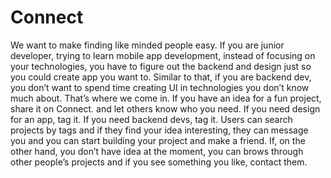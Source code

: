 # Connect
We want to make finding like minded people easy. If you are junior developer, trying to learn mobile app development, instead of focusing on your technologies, you have to figure out the backend and design just so you could create app you want to. Similar to that, if you are backend dev, you don’t want to spend time creating UI in technologies you don’t know much about. That’s where we come in. If you have an idea for a fun project, share it on Connect. and let others know who you need. If you need design for an app, tag it. If you need backend devs, tag it. Users can search projects by tags and if they find your idea interesting, they can message you and you can start building your project and make a friend. If, on the other hand, you don’t have idea at the moment, you can brows through other people’s projects and if you see something you like, contact them.
